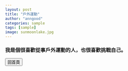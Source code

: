 ```yaml
---
layout: post
title: "戶外運動"
author: "anngood"
categories: sample
tags: [sample]
image: sunmoonlake.jpg
---
```

### 我是個很喜歡從事戶外運動的人，也很喜歡挑戰自己。

<input type="button" value="回首頁" onclick="location.href='https://anngood.github.io/'">

